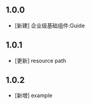 <!--
 * @Author: lipeng 1162423147@qq.com
 * @Date: 2023-09-24 17:39:51
 * @LastEditors: lipeng 1162423147@qq.com
 * @LastEditTime: 2023-10-12 09:12:34
 * @FilePath: /phoenix_guide/CHANGELOG.md
 * @Description: 这是默认设置,请设置`customMade`, 打开koroFileHeader查看配置 进行设置: https://github.com/OBKoro1/koro1FileHeader/wiki/%E9%85%8D%E7%BD%AE
-->
## 1.0.0

* [新建] 企业级基础组件:Guide

## 1.0.1

* [更新] resource path


## 1.0.2

* [新增] example
